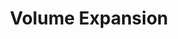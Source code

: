 ---
title: Volume Expansion
menu:
  docs_{{ .version }}:
    identifier: ch-volume-expansion
    name: Volume Expansion
    parent: ch-clickhouse-guides
    weight: 44
menu_name: docs_{{ .version }}
---